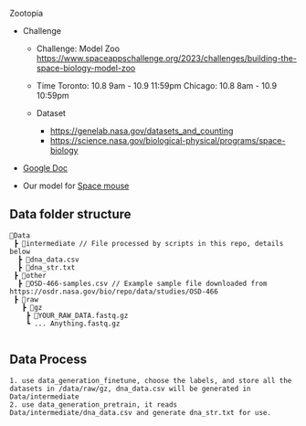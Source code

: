 Zootopia

- Challenge
  - Challenge: Model Zoo
    https://www.spaceappschallenge.org/2023/challenges/building-the-space-biology-model-zoo

  - Time
    Toronto: 10.8 9am - 10.9 11:59pm
    Chicago: 10.8 8am - 10.9 10:59pm

  - Dataset
    - https://genelab.nasa.gov/datasets_and_counting
    - https://science.nasa.gov/biological-physical/programs/space-biology


  

+ [Google Doc](https://docs.google.com/document/d/1K6lgoii-VoXzJDCYtdKcNZ4D126ZX16gQD661QfDNNE/edit?usp=sharing)

+ Our model for [Space mouse](https://drive.google.com/file/d/1whPLN43rjUPgN1GDoUAqkWY8IbISKB6Y/view?usp=sharing)

## Data folder structure
```
📂Data
 ┣ 📂intermediate // File processed by scripts in this repo, details below
  ┣ 📜dna_data.csv
  ┣ 📜dna_str.txt
 ┣ 📂other
  ┣ 📜OSD-466-samples.csv // Example sample file downloaded from https://osdr.nasa.gov/bio/repo/data/studies/OSD-466
 ┣ 📂raw
   ┣ 📂gz
    ┣ 📜YOUR_RAW_DATA.fastq.gz 
    ┗ ... Anything.fastq.gz
    
```

## Data Process
```
1. use data_generation_finetune, choose the labels, and store all the datasets in /data/raw/gz, dna_data.csv will be generated in Data/intermediate
2. use data_generation_pretrain, it reads Data/intermediate/dna_data.csv and generate dna_str.txt for use.

```
